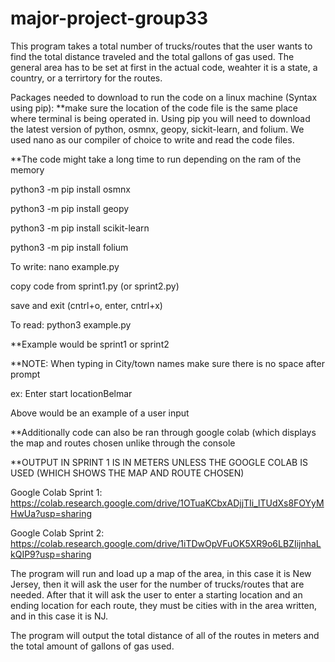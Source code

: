 # major-project-group33

This program takes a total number of trucks/routes that the user wants to find the total distance traveled and the total gallons of gas used. 
The general area has to be set at first in the actual code, weahter it is a state, a country, or a terrirtory for the routes.

Packages needed to download to run the code on a linux machine (Syntax using pip):
**make sure the location of the code file is the same place where terminal is being operated in.
Using pip you will need to download the latest version of python, osmnx, geopy, sickit-learn, and folium. 
We used nano as our compiler of choice to write and read the code files. 

**The code might take a long time to run depending on the ram of the memory

python3 -m pip install osmnx 

python3 -m pip install geopy

python3 -m pip install scikit-learn

python3 -m pip install folium

To write: nano example.py

copy code from sprint1.py (or sprint2.py)

save and exit (cntrl+o, enter, cntrl+x)

To read: python3 example.py

**Example would be sprint1 or sprint2

**NOTE: When typing in City/town names make sure there is no space after prompt

  ex: Enter start locationBelmar
  
  Above would be an example of a user input
  
  
**Additionally code can also be ran through google colab (which displays the map and routes chosen unlike through the console
  
**OUTPUT IN SPRINT 1 IS IN METERS UNLESS THE GOOGLE COLAB IS USED (WHICH SHOWS THE MAP AND ROUTE CHOSEN)

Google Colab Sprint 1: https://colab.research.google.com/drive/1OTuaKCbxADjjTIi_lTUdXs8FOYyMHwUa?usp=sharing

Google Colab Sprint 2: https://colab.research.google.com/drive/1iTDwOpVFuOK5XR9o6LBZIijnhaLkQIP9?usp=sharing


The program will run and load up a map of the area, in this case it is New Jersey, then it will ask the user for the number of 
trucks/routes that are needed. After that it will ask the user to enter a starting location and an ending location for each route,
they must be cities with in the area written, and in this case it is NJ. 

The program will output the total distance of all of the routes in meters and the total amount of gallons of gas used.
